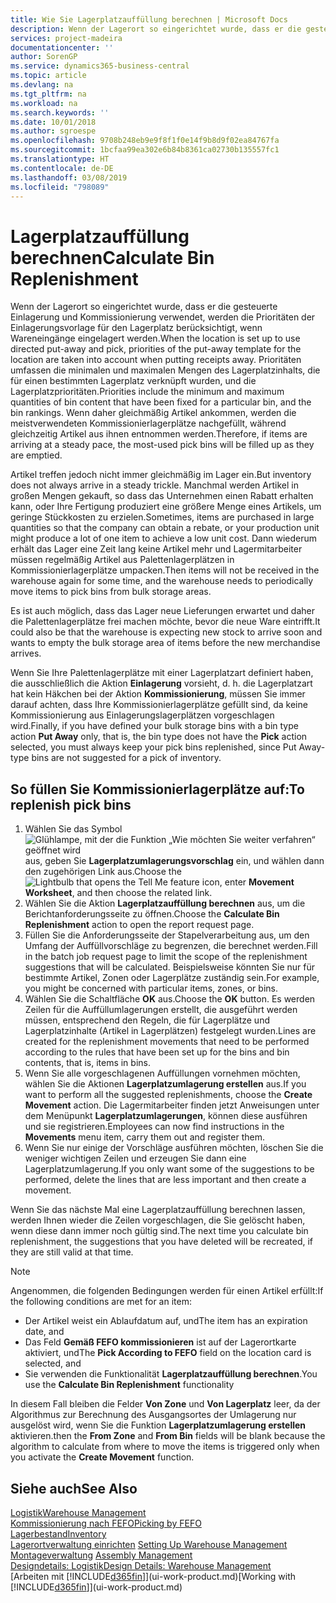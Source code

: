```yaml
---
title: Wie Sie Lagerplatzauffüllung berechnen | Microsoft Docs
description: Wenn der Lagerort so eingerichtet wurde, dass er die gesteuerte Einlagerung und Kommissionierung verwendet, werden die Prioritäten der Einlagerungsvorlage für den Lagerplatz berücksichtigt, wenn Wareneingänge eingelagert werden.
services: project-madeira
documentationcenter: ''
author: SorenGP
ms.service: dynamics365-business-central
ms.topic: article
ms.devlang: na
ms.tgt_pltfrm: na
ms.workload: na
ms.search.keywords: ''
ms.date: 10/01/2018
ms.author: sgroespe
ms.openlocfilehash: 9708b248eb9e9f8f1f0e14f9b8d9f02ea84767fa
ms.sourcegitcommit: 1bcfaa99ea302e6b84b8361ca02730b135557fc1
ms.translationtype: HT
ms.contentlocale: de-DE
ms.lasthandoff: 03/08/2019
ms.locfileid: "798089"
---
```

# <a name="calculate-bin-replenishment"></a><span data-ttu-id="ad822-103">Lagerplatzauffüllung berechnen</span><span class="sxs-lookup"><span data-stu-id="ad822-103">Calculate Bin Replenishment</span></span>
<span data-ttu-id="ad822-104">Wenn der Lagerort so eingerichtet wurde, dass er die gesteuerte Einlagerung und Kommissionierung verwendet, werden die Prioritäten der Einlagerungsvorlage für den Lagerplatz berücksichtigt, wenn Wareneingänge eingelagert werden.</span><span class="sxs-lookup"><span data-stu-id="ad822-104">When the location is set up to use directed put-away and pick, priorities of the put-away template for the location are taken into account when putting receipts away.</span></span> <span data-ttu-id="ad822-105">Prioritäten umfassen die minimalen und maximalen Mengen des Lagerplatzinhalts, die für einen bestimmten Lagerplatz verknüpft wurden, und die Lagerplatzprioritäten.</span><span class="sxs-lookup"><span data-stu-id="ad822-105">Priorities include the minimum and maximum quantities of bin content that have been fixed for a particular bin, and the bin rankings.</span></span> <span data-ttu-id="ad822-106">Wenn daher gleichmäßig Artikel ankommen, werden die meistverwendeten Kommissionierlagerplätze nachgefüllt, während gleichzeitig Artikel aus ihnen entnommen werden.</span><span class="sxs-lookup"><span data-stu-id="ad822-106">Therefore, if items are arriving at a steady pace, the most-used pick bins will be filled up as they are emptied.</span></span>  

<span data-ttu-id="ad822-107">Artikel treffen jedoch nicht immer gleichmäßig im Lager ein.</span><span class="sxs-lookup"><span data-stu-id="ad822-107">But inventory does not always arrive in a steady trickle.</span></span> <span data-ttu-id="ad822-108">Manchmal werden Artikel in großen Mengen gekauft, so dass das Unternehmen einen Rabatt erhalten kann, oder Ihre Fertigung produziert eine größere Menge eines Artikels, um geringe Stückkosten zu erzielen.</span><span class="sxs-lookup"><span data-stu-id="ad822-108">Sometimes, items are purchased in large quantities so that the company can obtain a rebate, or your production unit might produce a lot of one item to achieve a low unit cost.</span></span> <span data-ttu-id="ad822-109">Dann wiederum erhält das Lager eine Zeit lang keine Artikel mehr und Lagermitarbeiter müssen regelmäßig Artikel aus Palettenlagerplätzen in Kommissionierlagerplätze umpacken.</span><span class="sxs-lookup"><span data-stu-id="ad822-109">Then items will not be received in the warehouse again for some time, and the warehouse needs to periodically move items to pick bins from bulk storage areas.</span></span>  

<span data-ttu-id="ad822-110">Es ist auch möglich, dass das Lager neue Lieferungen erwartet und daher die Palettenlagerplätze frei machen möchte, bevor die neue Ware eintrifft.</span><span class="sxs-lookup"><span data-stu-id="ad822-110">It could also be that the warehouse is expecting new stock to arrive soon and wants to empty the bulk storage area of items before the new merchandise arrives.</span></span>  

<span data-ttu-id="ad822-111">Wenn Sie Ihre Palettenlagerplätze mit einer Lagerplatzart definiert haben, die ausschließlich die Aktion **Einlagerung** vorsieht, d. h. die Lagerplatzart hat kein Häkchen bei der Aktion **Kommissionierung**, müssen Sie immer darauf achten, dass Ihre Kommissionierlagerplätze gefüllt sind, da keine Kommissionierung aus Einlagerungslagerplätzen vorgeschlagen wird.</span><span class="sxs-lookup"><span data-stu-id="ad822-111">Finally, if you have defined your bulk storage bins with a bin type action **Put Away** only, that is, the bin type does not have the **Pick** action selected, you must always keep your pick bins replenished, since Put Away-type bins are not suggested for a pick of inventory.</span></span>  

## <a name="to-replenish-pick-bins"></a><span data-ttu-id="ad822-112">So füllen Sie Kommissionierlagerplätze auf:</span><span class="sxs-lookup"><span data-stu-id="ad822-112">To replenish pick bins</span></span>  
1.  <span data-ttu-id="ad822-113">Wählen Sie das Symbol ![Glühlampe, mit der die Funktion „Wie möchten Sie weiter verfahren“ geöffnet wird](media/ui-search/search_small.png "Wie möchten Sie weiter verfahren?") aus, geben Sie **Lagerplatzumlagerungsvorschlag** ein, und wählen dann den zugehörigen Link aus.</span><span class="sxs-lookup"><span data-stu-id="ad822-113">Choose the ![Lightbulb that opens the Tell Me feature](media/ui-search/search_small.png "Tell me what you want to do") icon, enter **Movement Worksheet**, and then choose the related link.</span></span>  
2.  <span data-ttu-id="ad822-114">Wählen Sie die Aktion **Lagerplatzauffüllung berechnen** aus, um die Berichtanforderungsseite zu öffnen.</span><span class="sxs-lookup"><span data-stu-id="ad822-114">Choose the **Calculate Bin Replenishment** action to open the report request page.</span></span>  
3.  <span data-ttu-id="ad822-115">Füllen Sie die Anforderungsseite der Stapelverarbeitung aus, um den Umfang der Auffüllvorschläge zu begrenzen, die berechnet werden.</span><span class="sxs-lookup"><span data-stu-id="ad822-115">Fill in the batch job request page to limit the scope of the replenishment suggestions that will be calculated.</span></span> <span data-ttu-id="ad822-116">Beispielsweise könnten Sie nur für bestimmte Artikel, Zonen oder Lagerplätze zuständig sein.</span><span class="sxs-lookup"><span data-stu-id="ad822-116">For example, you might be concerned with particular items, zones, or bins.</span></span>  
4.  <span data-ttu-id="ad822-117">Wählen Sie die Schaltfläche **OK** aus.</span><span class="sxs-lookup"><span data-stu-id="ad822-117">Choose the **OK** button.</span></span> <span data-ttu-id="ad822-118">Es werden Zeilen für die Auffüllumlagerungen erstellt, die ausgeführt werden müssen, entsprechend den Regeln, die für Lagerplätze und Lagerplatzinhalte (Artikel in Lagerplätzen) festgelegt wurden.</span><span class="sxs-lookup"><span data-stu-id="ad822-118">Lines are created for the replenishment movements that need to be performed according to the rules that have been set up for the bins and bin contents, that is, items in bins.</span></span>  
5.  <span data-ttu-id="ad822-119">Wenn Sie alle vorgeschlagenen Auffüllungen vornehmen möchten, wählen Sie die Aktionen **Lagerplatzumlagerung erstellen** aus.</span><span class="sxs-lookup"><span data-stu-id="ad822-119">If you want to perform all the suggested replenishments, choose the **Create Movement** action.</span></span> <span data-ttu-id="ad822-120">Die Lagermitarbeiter finden jetzt Anweisungen unter dem Menüpunkt **Lagerplatzumlagerungen**, können diese ausführen und sie registrieren.</span><span class="sxs-lookup"><span data-stu-id="ad822-120">Employees can now find instructions in the **Movements** menu item, carry them out and register them.</span></span>  
6.  <span data-ttu-id="ad822-121">Wenn Sie nur einige der Vorschläge ausführen möchten, löschen Sie die weniger wichtigen Zeilen und erzeugen Sie dann eine Lagerplatzumlagerung.</span><span class="sxs-lookup"><span data-stu-id="ad822-121">If you only want some of the suggestions to be performed, delete the lines that are less important and then create a movement.</span></span>  

<span data-ttu-id="ad822-122">Wenn Sie das nächste Mal eine Lagerplatzauffüllung berechnen lassen, werden Ihnen wieder die Zeilen vorgeschlagen, die Sie gelöscht haben, wenn diese dann immer noch gültig sind.</span><span class="sxs-lookup"><span data-stu-id="ad822-122">The next time you calculate bin replenishment, the suggestions that you have deleted will be recreated, if they are still valid at that time.</span></span>  

> [!NOTE]  
>  <span data-ttu-id="ad822-123">Angenommen, die folgenden Bedingungen werden für einen Artikel erfüllt:</span><span class="sxs-lookup"><span data-stu-id="ad822-123">If the following conditions are met for an item:</span></span>  
>   
>  -   <span data-ttu-id="ad822-124">Der Artikel weist ein Ablaufdatum auf, und</span><span class="sxs-lookup"><span data-stu-id="ad822-124">The item has an expiration date, and</span></span>  
> -   <span data-ttu-id="ad822-125">Das Feld **Gemäß FEFO kommissionieren** ist auf der Lagerortkarte aktiviert, und</span><span class="sxs-lookup"><span data-stu-id="ad822-125">The **Pick According to FEFO** field on the location card is selected, and</span></span>  
> -   <span data-ttu-id="ad822-126">Sie verwenden die Funktionalität **Lagerplatzauffüllung berechnen**.</span><span class="sxs-lookup"><span data-stu-id="ad822-126">You use the **Calculate Bin Replenishment** functionality</span></span>  
>   
>  <span data-ttu-id="ad822-127">In diesem Fall bleiben die Felder **Von Zone** und **Von Lagerplatz** leer, da der Algorithmus zur Berechnung des Ausgangsortes der Umlagerung nur ausgelöst wird, wenn Sie die Funktion **Lagerplatzumlagerung erstellen** aktivieren.</span><span class="sxs-lookup"><span data-stu-id="ad822-127">then the **From Zone** and **From Bin** fields will be blank because the algorithm to calculate from where to move the items is triggered only when you activate the **Create Movement** function.</span></span>  

## <a name="see-also"></a><span data-ttu-id="ad822-128">Siehe auch</span><span class="sxs-lookup"><span data-stu-id="ad822-128">See Also</span></span>  
[<span data-ttu-id="ad822-129">Logistik</span><span class="sxs-lookup"><span data-stu-id="ad822-129">Warehouse Management</span></span>](warehouse-manage-warehouse.md)  
[<span data-ttu-id="ad822-130">Kommissionierung nach FEFO</span><span class="sxs-lookup"><span data-stu-id="ad822-130">Picking by FEFO</span></span>](warehouse-picking-by-fefo.md)  
[<span data-ttu-id="ad822-131">Lagerbestand</span><span class="sxs-lookup"><span data-stu-id="ad822-131">Inventory</span></span>](inventory-manage-inventory.md)  
<span data-ttu-id="ad822-132">[Lagerortverwaltung einrichten](warehouse-setup-warehouse.md)   </span><span class="sxs-lookup"><span data-stu-id="ad822-132">[Setting Up Warehouse Management](warehouse-setup-warehouse.md)   </span></span>  
<span data-ttu-id="ad822-133">[Montageverwaltung](assembly-assemble-items.md)  </span><span class="sxs-lookup"><span data-stu-id="ad822-133">[Assembly Management](assembly-assemble-items.md)  </span></span>  
[<span data-ttu-id="ad822-134">Designdetails: Logistik</span><span class="sxs-lookup"><span data-stu-id="ad822-134">Design Details: Warehouse Management</span></span>](design-details-warehouse-management.md)  
<span data-ttu-id="ad822-135">[Arbeiten mit [!INCLUDE[d365fin](includes/d365fin_md.md)]](ui-work-product.md)</span><span class="sxs-lookup"><span data-stu-id="ad822-135">[Working with [!INCLUDE[d365fin](includes/d365fin_md.md)]](ui-work-product.md)</span></span>
